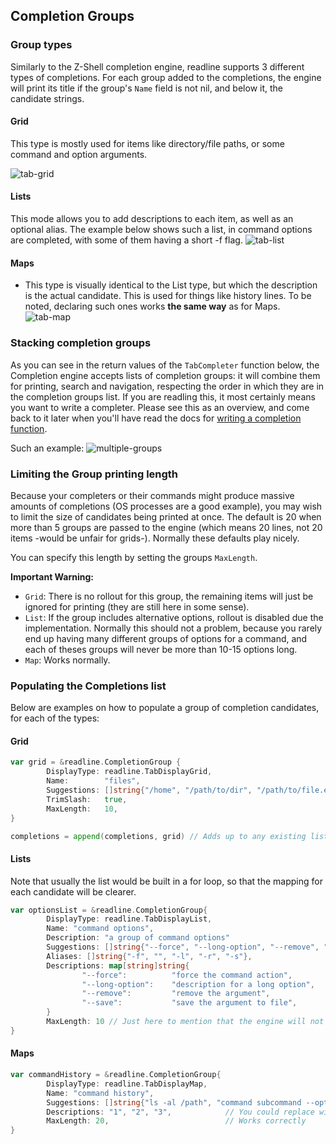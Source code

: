 
## Completion Groups

### Group types

Similarly to the Z-Shell completion engine, readline supports 3 different types of completions.
For each group added to the completions, the engine will print its title if the group's `Name` 
field is not nil, and below it, the candidate strings.

#### Grid 
This type is mostly used for items like directory/file paths,  or some command and option arguments.

![tab-grid](../assets/tab-grid.gif)

#### Lists 
This mode allows you to add descriptions to each item, as well as an optional alias. The example below
shows such a list, in command options are completed, with some of them having a short -f flag.
![tab-list](../assets/tab-list.gif)

#### Maps
- This type is visually identical to the List type, but which the description is the actual candidate. 
This is used for things like history lines. To be noted, declaring such ones works **the same way** as for Maps.
![tab-map](../assets/tab-map.gif)


### Stacking completion groups

As you can see in the return values of the `TabCompleter` function below, the Completion engine accepts lists
 of completion groups: it will combine them for printing, search and navigation, respecting the order in which
they are in the completion groups list. If you are readling this, it most certainly means you want to write a completer. 
Please see this as an overview, and come back to it later when you'll have read the docs for 
[writing a completion function](https://github.com/maxlandon/Writing-A-Completer).

Such an example:
![multiple-groups](../assets/multiple-groups.gif)


### Limiting the Group printing length

Because your completers or their commands might produce massive amounts of completions (OS processes are a good example),
you may wish to limit the size of candidates being printed at once.  The default is 20 when more than 5 groups are passed 
to the engine (which means 20 lines, not 20 items -would be unfair for grids-). Normally these defaults play nicely.

You can specify this length by setting the groups `MaxLength`.

**Important Warning:**
- `Grid`: There is no rollout for this group, the remaining items will just be ignored for printing (they are still here in some sense).
- `List`: If the group includes alternative options, rollout is disabled due the implementation. Normally this should not a problem, because you 
rarely end up having many different groups of options for a command, and each of theses groups will never be more than 10-15 options long.
- `Map`: Works normally.


### Populating the Completions list 

Below are examples on how to populate a group of completion candidates, for each of the types:

#### Grid 

```go
var grid = &readline.CompletionGroup {
        DisplayType: readline.TabDisplayGrid,                                // Set the type of completion group we want
        Name:        "files",                                                // Will appear on top of the group if not nil.
        Suggestions: []string{"/home", "/path/to/dir", "/path/to/file.ext"}, // Candidates
        TrimSlash:   true,                                                   // Used for directories. Please see Search & Navigation
        MaxLength:   10,                                                     // Maximum 10 lines of completions
}

completions = append(completions, grid) // Adds up to any existing list of completion groups to be passed to the shell.
```

#### Lists 

Note that usually the list would be built in a for loop, so that the mapping for each candidate will be clearer.

```go
var optionsList = &readline.CompletionGroup{
        DisplayType: readline.TabDisplayList,                                  
        Name: "command options",
        Description: "a group of command options"                                // Currently not printed anywhere
        Suggestions: []string{"--force", "--long-option", "--remove", "--save"}, // Normal candidates
        Aliases: []string{"-f", "", "-l", "-r", "-s"},                           // Alternative candidates, printed besides.
        Descriptions: map[string]string{                                         // Descriptions are printed besides.
                "--force":          "force the command action",
                "--long-option":    "description for a long option",
                "--remove":         "remove the argument",
                "--save":           "save the argument to file",
        }
        MaxLength: 10 // Just here to mention that the engine will not take it into account: we have aliases.
}

```

#### Maps
```go
var commandHistory = &readline.CompletionGroup{
        DisplayType: readline.TabDisplayMap,                                    
        Name: "command history",
        Suggestions: []string{"ls -al /path", "command subcommand --options", "another command"}
        Descriptions: "1", "2", "3",            // You could replace with anything: a context string, a timestamp, whatever
        MaxLength: 20,                          // Works correctly
}
```
